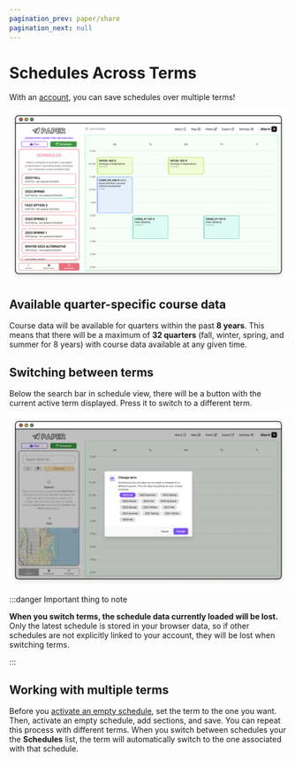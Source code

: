 ```yaml
---
pagination_prev: paper/share
pagination_next: null
---
```


# Schedules Across Terms

With an [account](./getting-started-with-schedules.md#creating-a-schedule), you can save schedules over multiple terms!

![List of schedules with several different terms](/img/paper/schedules-across-terms-1.png)

## Available quarter-specific course data

Course data will be available for quarters within the past **8 years**. This means that there will be a maximum of **32 quarters** (fall, winter, spring, and summer for 8 years) with course data available at any given time.

## Switching between terms

Below the search bar in schedule view, there will be a button with the current active term displayed. Press it to switch to a different term.

![Switching between terms](/img/paper/schedules-across-terms-2.png)

:::danger Important thing to note

**When you switch terms, the schedule data currently loaded will be lost.** Only the latest schedule is stored in your browser data, so if other schedules are not explicitly linked to your account, they will be lost when switching terms.

:::

## Working with multiple terms

Before you [activate an empty schedule](./getting-started-with-schedules.md#creating-a-schedule), set the term to the one you want. Then, activate an empty schedule, add sections, and save. You can repeat this process with different terms. When you switch between schedules your the **Schedules** list, the term will automatically switch to the one associated with that schedule.
